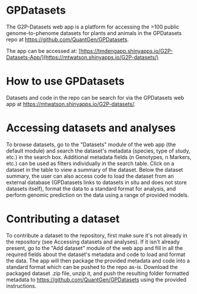 # GPDatasets

The G2P-Datasets web app is a platform for accessing the >100 public genome-to-phenome datasets for plants and animals in the GPDatasets repo at https://github.com/QuantGen/GPDatasets.

The app can be accessed at:
[https://tmdengapp.shinyapps.io/G2P-Datasets-App/](https://mtwatson.shinyapps.io/G2P-datasets/)

# How to use GPDatasets
Datasets and code in the repo can be search for via the GPDatasets web app at https://mtwatson.shinyapps.io/G2P-datasets/.

# Accessing datasets and analyses
To browse datasets, go to the "Datasets" module of the web app (the default module) and search the dataset's metadata (species, type of study, etc.) in the search box. Additional metadata fields (n Genotypes, n Markers, etc.) can be used as filters individually in the search table. Click on a dataset in the table to view a summary of the dataset. Below the dataset summary, the user can also access code to load the dataset from an external database (GPDatasets links to datasets in situ and does not store datasets itself), format the data to a standard format for analysis, and perform genomic prediction on the data using a range of provided models.

# Contributing a dataset
To contribute a dataset to the repository, first make sure it's not already in the repository (see Accessing datasets and analyses). If it isn't already present, go to the "Add dataset" module of the web app and fill in all the required fields about the dataset's metadata and code to load and format the data. The app will then package the provided metadata and code into a standard format which can be pushed to the repo as-is. Download the packaged dataset .zip file, unzip it, and push the resulting folder formatted metadata to https://github.com/QuantGen/GPDatasets using the provided instructions.
